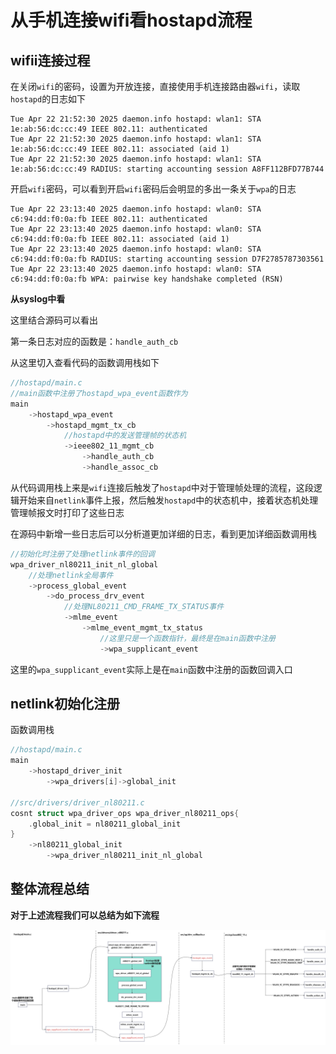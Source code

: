 # 从手机连接wifi看hostapd流程



## wifii连接过程

在关闭`wifi`的密码，设置为开放连接，直接使用手机连接路由器`wifi`，读取`hostapd`的日志如下

```shell
Tue Apr 22 21:52:30 2025 daemon.info hostapd: wlan1: STA 1e:ab:56:dc:cc:49 IEEE 802.11: authenticated
Tue Apr 22 21:52:30 2025 daemon.info hostapd: wlan1: STA 1e:ab:56:dc:cc:49 IEEE 802.11: associated (aid 1)
Tue Apr 22 21:52:30 2025 daemon.info hostapd: wlan1: STA 1e:ab:56:dc:cc:49 RADIUS: starting accounting session A8FF112BFD77B744
```

开启`wifi`密码，可以看到开启`wifi`密码后会明显的多出一条关于`wpa`的日志

```shell
Tue Apr 22 23:13:40 2025 daemon.info hostapd: wlan0: STA c6:94:dd:f0:0a:fb IEEE 802.11: authenticated
Tue Apr 22 23:13:40 2025 daemon.info hostapd: wlan0: STA c6:94:dd:f0:0a:fb IEEE 802.11: associated (aid 1)
Tue Apr 22 23:13:40 2025 daemon.info hostapd: wlan0: STA c6:94:dd:f0:0a:fb RADIUS: starting accounting session D7F2785787303561
Tue Apr 22 23:13:40 2025 daemon.info hostapd: wlan0: STA c6:94:dd:f0:0a:fb WPA: pairwise key handshake completed (RSN)
```



**从syslog中看**

这里结合源码可以看出

第一条日志对应的函数是：`handle_auth_cb`

从这里切入查看代码的函数调用栈如下

```c++
//hostapd/main.c
//main函数中注册了hostapd_wpa_event函数作为
main
    ->hostapd_wpa_event
        ->hostapd_mgmt_tx_cb
            //hostapd中的发送管理帧的状态机
            ->ieee802_11_mgmt_cb
                ->handle_auth_cb
    			->handle_assoc_cb
```

从代码调用栈上来是`wifi`连接后触发了`hostapd`中对于管理帧处理的流程，这段逻辑开始来自`netlink`事件上报，然后触发`hostapd`中的状态机中，接着状态机处理管理帧报文时打印了这些日志



在源码中新增一些日志后可以分析道更加详细的日志，看到更加详细函数调用栈

```c
//初始化时注册了处理netlink事件的回调
wpa_driver_nl80211_init_nl_global
    //处理netlink全局事件
    ->process_global_event
    	->do_process_drv_event
            //处理NL80211_CMD_FRAME_TX_STATUS事件
            ->mlme_event
                ->mlme_event_mgmt_tx_status
    				//这里只是一个函数指针，最终是在main函数中注册
                    ->wpa_supplicant_event
```

这里的`wpa_supplicant_event`实际上是在`main`函数中注册的函数回调入口



## netlink初始化注册

函数调用栈

```c
//hostapd/main.c
main
	->hostapd_driver_init
        ->wpa_drivers[i]->global_init

//src/drivers/driver_nl80211.c
cosnt struct wpa_driver_ops wpa_driver_nl80211_ops{
    .global_init = nl80211_global_init
}
	->nl80211_global_init
		->wpa_driver_nl80211_init_nl_global
```



## 整体流程总结

**对于上述流程我们可以总结为如下流程**

![hostapd处理netlink事件流程](./img/hostapd处理netlink事件流程.jpg)
